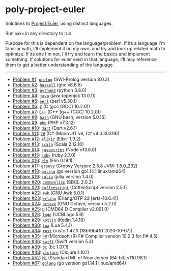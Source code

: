 # poly-project-euler

Solutions to [Project Euler](https://projecteuler.net), using distinct languages.

Run `make` in any directory to run.

Purpose for this is dependent on the language/problem. If its a language I'm familiar with, I'll implement it on my own, and try and look up related math to optimize. If its one I'm not, I'll try and learn the basics and implement something. If solutions for euler exist in that language, I'll may reference them to get a better understanding of the language.

---

* [Problem \#1](https://projecteuler.net/problem=1): [`prolog`](001-prolog/) (SWI-Prolog version 8.0.3)
* [Problem \#2](https://projecteuler.net/problem=2): [`haskell`](002-haskell/) (ghc v8.6.5)
* [Problem \#3](https://projecteuler.net/problem=3): [`python3`](003-python3/) (python 3.8.0)
* [Problem \#4](https://projecteuler.net/problem=4): [`java`](004-java/) (java (openjdk 13.0.1))
* [Problem \#5](https://projecteuler.net/problem=5): [`perl`](005-perl/) (perl v5.30.1)
* [Problem \#6](https://projecteuler.net/problem=6): [`C`](006-C/) (C (gcc (GCC) 10.2.0))
* [Problem \#7](https://projecteuler.net/problem=7): [`C++`](007-C%2B%2B/) (C++ (g++ (GCC) 10.2.0))
* [Problem \#8](https://projecteuler.net/problem=8): [`bash`](008-bash/) (GNU bash, version 5.0.16)
* [Problem \#9](https://projecteuler.net/problem=9): [`php`](009-php/) (PHP v7.3.12)
* [Problem \#10](https://projecteuler.net/problem=10): [`dart`](010-dart/) (Dart v2.6.1)
* [Problem \#11](https://projecteuler.net/problem=11): [`C#`](011-C%23/) (C# (Mono JIT v6, C# v4.0.30319))
* [Problem \#12](https://projecteuler.net/problem=12): [`elixir`](012-elixir/) (Elixir 1.9.2)
* [Problem \#13](https://projecteuler.net/problem=13): [`scala`](013-scala/) (Scala 2.12.10)
* [Problem \#14](https://projecteuler.net/problem=14): [`javascript`](014-javascript/) (Node v13.6.0)
* [Problem \#15](https://projecteuler.net/problem=15): [`ruby`](015-ruby/) (ruby 2.7.0)
* [Problem \#16](https://projecteuler.net/problem=16): [`elm`](016-elm/) (Elm 0.19.1)
* [Problem \#17](https://projecteuler.net/problem=17): [`groovy`](017-groovy/) (Groovy Version: 2.5.8 JVM: 1.8.0_232)
* [Problem \#18](https://projecteuler.net/problem=18): [`golang`](018-golang/) (go version go1.14.1 linux/amd64)
* [Problem \#19](https://projecteuler.net/problem=19): [`julia`](019-julia/) (julia version 1.4.0)
* [Problem \#20](https://projecteuler.net/problem=20): [`commonlisp`](020-commonlisp/) (SBCL 2.0.3)
* [Problem \#21](https://projecteuler.net/problem=21): [`coffeescript`](021-coffeescript/) (CoffeeScript version 2.5.1)
* [Problem \#22](https://projecteuler.net/problem=22): [`awk`](022-awk/) (GNU Awk 5.0.1)
* [Problem \#23](https://projecteuler.net/problem=23): [`erlang`](023-erlang/) (Erlang/OTP 22 [erts-10.6.4])
* [Problem \#24](https://projecteuler.net/problem=24): [`octave`](024-octave/) (GNU Octave, version 5.2.0)
* [Problem \#25](https://projecteuler.net/problem=25): [`D`](025-D/) (DMD64 D Compiler v2.091.0)
* [Problem \#28](https://projecteuler.net/problem=28): [`logo`](028-logo/) (UCBLogo 5.6)
* [Problem \#29](https://projecteuler.net/problem=29): [`kotlin`](029-kotlin/) (Kotlin 1.4.10)
* [Problem \#30](https://projecteuler.net/problem=30): [`lua`](030-lua/) (Lua 5.4.1)
* [Problem \#34](https://projecteuler.net/problem=34): [`rust`](034-rust/) (rustc 1.47.0 (18bf6b4f0 2020-10-07))
* [Problem \#35](https://projecteuler.net/problem=35): [`F#`](035-F%23/) (Microsoft (R) F# Compiler version 10.2.3 for F# 4.5)
* [Problem \#36](https://projecteuler.net/problem=36): [`swift`](036-swift/) (Swift version 5.3)
* [Problem \#39](https://projecteuler.net/problem=39): [`bc`](039-bc/) (bc 1.07.1)
* [Problem \#48](https://projecteuler.net/problem=48): [`clojure`](048-clojure/) (Clojure 1.10.1)
* [Problem \#52](https://projecteuler.net/problem=52): [`ML`](052-ML/) (Standard ML of New Jersey (64-bit) v110.98.1)
* [Problem \#67](https://projecteuler.net/problem=67): [`golang`](067-golang/) (go version go1.14.1 linux/amd64)

